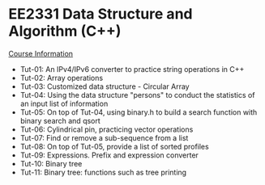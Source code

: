 # EE2331 Data Structure and Algorithm (C++)
[Course Information](https://www.cityu.edu.hk/catalogue/ug/201920/course/EE2331.htm)
 
* Tut-01: An IPv4/IPv6 converter to practice string operations in C++
* Tut-02: Array operations
* Tut-03: Customized data structure - Circular Array
* Tut-04: Using the data structure "persons" to conduct the statistics of an input list of information
* Tut-05: On top of Tut-04, using binary.h to build a search function with binary search and qsort
* Tut-06: Cylindrical pin, practicing vector operations 
* Tut-07: Find or remove a sub-sequence from a list
* Tut-08: On top of Tut-05, provide a list of sorted profiles
* Tut-09: Expressions. Prefix and expression converter
* Tut-10: Binary tree
* Tut-11: Binary tree: functions such as tree printing